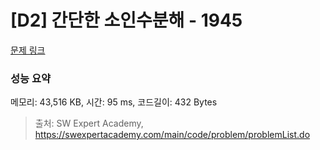 # [D2] 간단한 소인수분해 - 1945 

[문제 링크](https://swexpertacademy.com/main/code/problem/problemDetail.do?contestProbId=AV5Pl0Q6ANQDFAUq) 

### 성능 요약

메모리: 43,516 KB, 시간: 95 ms, 코드길이: 432 Bytes



> 출처: SW Expert Academy, https://swexpertacademy.com/main/code/problem/problemList.do